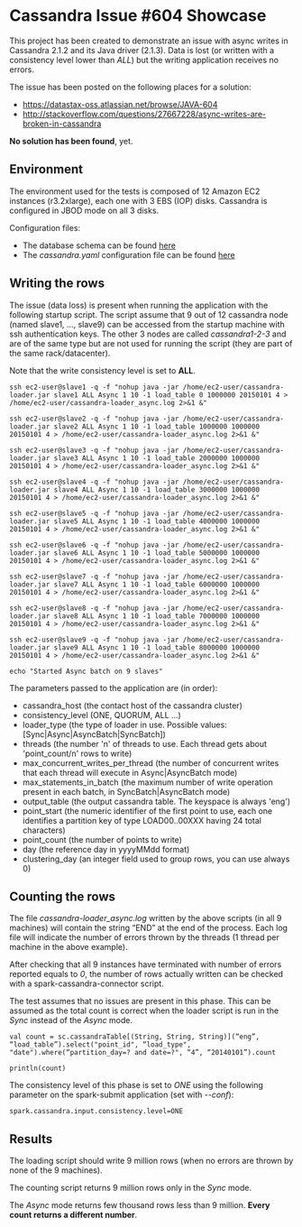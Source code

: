 # Cassandra Issue #604 Showcase
This project has been created to demonstrate an issue with async writes in Cassandra 2.1.2 and its Java driver (2.1.3). Data is lost (or written with a consistency level lower than *ALL*) but the writing application receives no errors.

The issue has been posted on the following places for a solution:

* https://datastax-oss.atlassian.net/browse/JAVA-604
* http://stackoverflow.com/questions/27667228/async-writes-are-broken-in-cassandra

**No solution has been found**, yet.

## Environment
The environment used for the tests is composed of 12 Amazon EC2 instances (r3.2xlarge), each one with 3 EBS (IOP) disks. Cassandra is configured in JBOD mode on all 3 disks.

Configuration files:

* The database schema can be found [here](config/schema.cql)
* The *cassandra.yaml* configuration file can be found [here](config/cassandra.yaml)

## Writing the rows
The issue (data loss) is present when running the application with the following startup script. The script assume that 9 out of 12 cassandra node (named slave1, …, slave9) can be accessed from the startup machine with ssh authentication keys. The other 3 nodes are called *cassandra1-2-3* and are of the same type but are not used for running the script (they are part of the same rack/datacenter).

Note that the write consistency level is set to **ALL**.

    ssh ec2-user@slave1 -q -f "nohup java -jar /home/ec2-user/cassandra-loader.jar slave1 ALL Async 1 10 -1 load_table 0 1000000 20150101 4 > /home/ec2-user/cassandra-loader_async.log 2>&1 &"

    ssh ec2-user@slave2 -q -f "nohup java -jar /home/ec2-user/cassandra-loader.jar slave2 ALL Async 1 10 -1 load_table 1000000 1000000 20150101 4 > /home/ec2-user/cassandra-loader_async.log 2>&1 &"

    ssh ec2-user@slave3 -q -f "nohup java -jar /home/ec2-user/cassandra-loader.jar slave3 ALL Async 1 10 -1 load_table 2000000 1000000 20150101 4 > /home/ec2-user/cassandra-loader_async.log 2>&1 &"

    ssh ec2-user@slave4 -q -f "nohup java -jar /home/ec2-user/cassandra-loader.jar slave4 ALL Async 1 10 -1 load_table 3000000 1000000 20150101 4 > /home/ec2-user/cassandra-loader_async.log 2>&1 &"

    ssh ec2-user@slave5 -q -f "nohup java -jar /home/ec2-user/cassandra-loader.jar slave5 ALL Async 1 10 -1 load_table 4000000 1000000 20150101 4 > /home/ec2-user/cassandra-loader_async.log 2>&1 &"

    ssh ec2-user@slave6 -q -f "nohup java -jar /home/ec2-user/cassandra-loader.jar slave6 ALL Async 1 10 -1 load_table 5000000 1000000 20150101 4 > /home/ec2-user/cassandra-loader_async.log 2>&1 &"

    ssh ec2-user@slave7 -q -f "nohup java -jar /home/ec2-user/cassandra-loader.jar slave7 ALL Async 1 10 -1 load_table 6000000 1000000 20150101 4 > /home/ec2-user/cassandra-loader_async.log 2>&1 &"

    ssh ec2-user@slave8 -q -f "nohup java -jar /home/ec2-user/cassandra-loader.jar slave8 ALL Async 1 10 -1 load_table 7000000 1000000 20150101 4 > /home/ec2-user/cassandra-loader_async.log 2>&1 &"

    ssh ec2-user@slave9 -q -f "nohup java -jar /home/ec2-user/cassandra-loader.jar slave9 ALL Async 1 10 -1 load_table 8000000 1000000 20150101 4 > /home/ec2-user/cassandra-loader_async.log 2>&1 &"

    echo "Started Async batch on 9 slaves"

The parameters passed to the application are (in order):

* cassandra_host (the contact host of the cassandra cluster)
* consistency_level (ONE, QUORUM, ALL ...)
* loader_type (the type of loader in use. Possible values: [Sync|Async|AsyncBatch|SyncBatch])
* threads (the number 'n' of threads to use. Each thread gets about 'point_count/n' rows to write)
* max_concurrent_writes_per_thread (the number of concurrent writes that each thread will execute in Async|AsyncBatch mode)
* max_statements_in_batch (the maximum number of write operation present in each batch, in SyncBatch|AsyncBatch mode)
* output_table (the output cassandra table. The keyspace is always 'eng') 
* point_start (the numeric identifier of the first point to use, each one identifies a partition key of type LOAD00..00XXX having 24 total characters)
* point_count (the number of points to write)
* day (the reference day in yyyyMMdd format)
* clustering_day (an integer field used to group rows, you can use always 0)

## Counting the rows
The file *cassandra-loader_async.log* written by the above scripts (in all 9 machines) will contain the string “END” at the end of the process. Each log file will indicate the number of errors thrown by the threads (1 thread per machine in the above example).

After checking that all 9 instances have terminated with number of errors reported equals to *0*, the number of rows actually written can be checked with a spark-cassandra-connector script.

The test assumes that no issues are present in this phase. This can be assumed as the total count is correct when the loader script is run in the *Sync* instead of the *Async* mode.

    val count = sc.cassandraTable[(String, String, String)](“eng”, “load_table”).select("point_id", “load_type", "date").where(“partition_day=? and date=?", “4”, “20140101”).count

    println(count)

The consistency level of this phase is set to *ONE* using the following parameter on the spark-submit application (set with *\-\-conf*):

    spark.cassandra.input.consistency.level=ONE
    
## Results
The loading script should write 9 million rows (when no errors are thrown by none of the 9 machines).

The counting script returns 9 million rows only in the *Sync* mode.

The *Async* mode returns few thousand rows less than 9 million. **Every count returns a different number**.